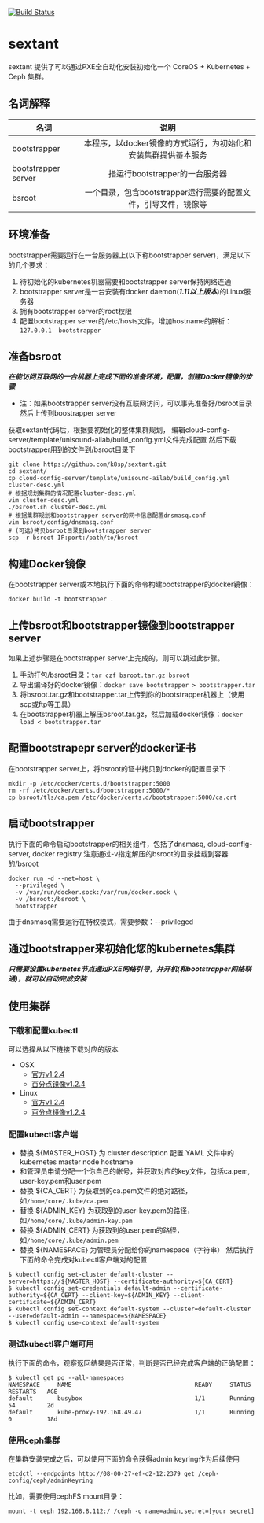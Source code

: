 [![Build Status](https://travis-ci.org/k8sp/sextant.svg?branch=master)](https://travis-ci.org/k8sp/sextant.svg?branch=master)

# sextant
sextant 提供了可以通过PXE全自动化安装初始化一个 CoreOS + Kubernetes + Ceph 集群。

## 名词解释
| 名词        | 说明           |
| ------------- |:-------------:|
| bootstrapper        | 本程序，以docker镜像的方式运行，为初始化和安装集群提供基本服务  |
| bootstrapper server | 指运行bootstrapper的一台服务器                           |
| bsroot              | 一个目录，包含bootstrapper运行需要的配置文件，引导文件，镜像等 |

## 环境准备
bootstrapper需要运行在一台服务器上(以下称bootstrapper server)，满足以下的几个要求：

1. 待初始化的kubernetes机器需要和bootstrapper server保持网络连通
1. bootstrapper server是一台安装有docker daemon(***1.11以上版本***)的Linux服务器
1. 拥有bootstrapper server的root权限
1. 配置bootstrapper server的/etc/hosts文件，增加hostname的解析：```127.0.0.1  bootstrapper```

## 准备bsroot
***在能访问互联网的一台机器上完成下面的准备环境，配置，创建Docker镜像的步骤***
* 注：如果bootstrapper server没有互联网访问，可以事先准备好/bsroot目录然后上传到boostrapper server

获取sextant代码后，根据要初始化的整体集群规划，
编辑cloud-config-server/template/unisound-ailab/build_config.yml文件完成配置
然后下载bootstrapper用到的文件到/bsroot目录下
```shell
git clone https://github.com/k8sp/sextant.git
cd sextant/
cp cloud-config-server/template/unisound-ailab/build_config.yml cluster-desc.yml
# 根据规划集群的情况配置cluster-desc.yml
vim cluster-desc.yml
./bsroot.sh cluster-desc.yml
# 根据集群规划和bootstrapper server的网卡信息配置dnsmasq.conf
vim bsroot/config/dnsmasq.conf
# (可选)拷贝bsroot目录到bootstrapper server
scp -r bsroot IP:port:/path/to/bsroot
```

## 构建Docker镜像
在bootstrapper server或本地执行下面的命令构建bootstrapper的docker镜像：
```
docker build -t bootstrapper .
```

## 上传bsroot和bootstrapper镜像到bootstrapper server
如果上述步骤是在bootstrapper server上完成的，则可以跳过此步骤。

1. 手动打包/bsroot目录：```tar czf bsroot.tar.gz bsroot```
1. 导出编译好的docker镜像：```docker save bootstrapper > bootstrapper.tar```
1. 将bsroot.tar.gz和bootstrapper.tar上传到你的bootstrapper机器上（使用scp或ftp等工具）
1. 在bootstrapper机器上解压bsroot.tar.gz，然后加载docker镜像：```docker load < bootstrapper.tar```

## 配置bootstrapepr server的docker证书
在bootstrapper server上，将bsroot的证书拷贝到docker的配置目录下：

```
mkdir -p /etc/docker/certs.d/bootstrapper:5000
rm -rf /etc/docker/certs.d/bootstrapper:5000/*
cp bsroot/tls/ca.pem /etc/docker/certs.d/bootstrapper:5000/ca.crt
```

## 启动bootstrapper
执行下面的命令启动bootstrapper的相关组件，包括了dnsmasq, cloud-config-server, docker registry
注意通过-v指定解压的bsroot的目录挂载到容器的/bsroot
```
docker run -d --net=host \
  --privileged \
  -v /var/run/docker.sock:/var/run/docker.sock \
  -v /bsroot:/bsroot \
  bootstrapper
```
由于dnsmasq需要运行在特权模式，需要参数：--privileged

## 通过bootstrapper来初始化您的kubernetes集群
***只需要设置kubernetes节点通过PXE网络引导，并开机(和bootstrapper网络联通)，就可以自动完成安装***

## 使用集群
### 下载和配置kubectl
可以选择从以下链接下载对应的版本

* OSX
  * [官方v1.2.4](https://storage.googleapis.com/kubernetes-release/release/v1.2.4/bin/darwin/amd64/kubectl)
  * [百分点镜像v1.2.4](http://127.0.0.1/更新这个链接)
* Linux
  * [官方v1.2.4](https://storage.googleapis.com/kubernetes-release/release/v1.2.4/bin/linux/amd64/kubectl)
  * [百分点镜像v1.2.4](http://127.0.0.1/更新这个链接)

### 配置kubectl客户端
* 替换 ${MASTER_HOST} 为 cluster description 配置 YAML 文件中的 kubernetes master node hostname
* 和管理员申请分配一个你自己的帐号，并获取对应的key文件，包括ca.pem, user-key.pem和user.pem
* 替换 ${CA_CERT} 为获取到的ca.pem文件的绝对路径，如```/home/core/.kube/ca.pem```
* 替换 ${ADMIN_KEY} 为获取到的user-key.pem的路径，如```/home/core/.kube/admin-key.pem```
* 替换 ${ADMIN_CERT} 为获取到的user.pem的路径，如```/home/core/.kube/admin.pem```
* 替换 ${NAMESPACE} 为管理员分配给你的namespace（字符串）
然后执行下面的命令完成对kubectl客户端对的配置
```
$ kubectl config set-cluster default-cluster --server=https://${MASTER_HOST} --certificate-authority=${CA_CERT}
$ kubectl config set-credentials default-admin --certificate-authority=${CA_CERT} --client-key=${ADMIN_KEY} --client-certificate=${ADMIN_CERT}
$ kubectl config set-context default-system --cluster=default-cluster --user=default-admin --namespace=${NAMESPACE}
$ kubectl config use-context default-system
```

### 测试kubectl客户端可用
执行下面的命令，观察返回结果是否正常，判断是否已经完成客户端的正确配置：
```
$ kubectl get po --all-namespaces
NAMESPACE     NAME                                   READY     STATUS    RESTARTS   AGE
default       busybox                                1/1       Running   54         2d
default       kube-proxy-192.168.49.47               1/1       Running   0          18d
```

### 使用ceph集群
在集群安装完成之后，可以使用下面的命令获得admin keyring作为后续使用
```
etcdctl --endpoints http://08-00-27-ef-d2-12:2379 get /ceph-config/ceph/adminKeyring
```
比如，需要使用cephFS mount目录：
```
mount -t ceph 192.168.8.112:/ /ceph -o name=admin,secret=[your secret]
```
